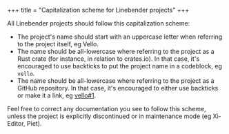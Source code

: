 +++
title = "Capitalization scheme for Linebender projects"
+++

All Linebender projects should follow this capitalization scheme:

- The project's name should start with an uppercase letter when referring to the project itself, eg Vello.
- The name should be all-lowercase where referring to the project as a Rust crate (for instance, in relation to crates.io).
In that case, it's encouraged to use backticks to put the project name in a codeblock, eg `vello`.
- The name should be all-lowercase where referring to the project as a GitHub repository.
In that case, it's encouraged to either use backticks or make it a link, eg [vello#1](https://github.com/linebender/vello/pull/1).

Feel free to correct any documentation you see to follow this scheme, unless the project is explicitly discontinued or in maintenance mode (eg Xi-Editor, Piet).
